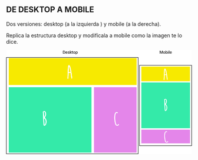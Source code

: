## DE DESKTOP A MOBILE

 Dos versiones: desktop (a la izquierda ) y mobile (a la derecha).

Replica la estructura desktop y modifícala a mobile como la imagen te lo dice.

![ejemplo](assets/images/ejemplo.png)
